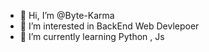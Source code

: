 - 👋 Hi, I’m @Byte-Karma
- 👀 I’m interested in BackEnd Web Devlepoer
- 🌱 I’m currently learning Python , Js

<!---
Byte-Karma/Byte-Karma is a ✨ special ✨ repository because its `README.md` (this file) appears on your GitHub profile.
You can click the Preview link to take a look at your changes.
--->
